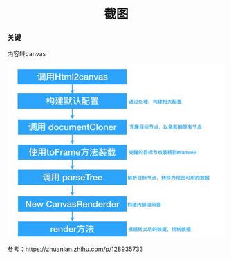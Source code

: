 # <center>**截图**</center>
<article align="left" padding="0 12px">

### 关键
内容转canvas

![](2021-12-24-17-12-29.png)






参考：https://zhuanlan.zhihu.com/p/128935733
</article>